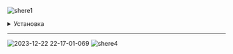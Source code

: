 ![shere1](https://github.com/swabey666/ANNA/assets/96356148/18dec55c-8222-4824-ba8f-25b745820c2d)

<details>
  <summary>Установка</summary>
  
1. Скачать папку lib и переместить её в moonloader с заменой: https://github.com/sheredega303/ANNA/raw/main/lib/lib.rar
2. Скачать файл ANNA.luac и поместить его в папку moonloader
3. Зайти в игру и дождаться, пока скачаются необходимые файлы (Иконки оружий и логотип)
4. /anna - Открыть главное меню, в разделе "Команды" можно ознакомиться с остальными командами скрипта

   p.s. ANNA работает только на версиях SAMP 0.3.7-R1 и 0.3.7-R3
  
</details>

***

   
![2023-12-22 22-17-01-069](https://github.com/swabey666/ANNA/assets/96356148/486d33bc-e539-4645-93fa-ef76ce37d327)
![shere4](https://github.com/swabey666/ANNA/assets/96356148/9f21d4a2-d652-4631-843e-be16a01f5cd7)
